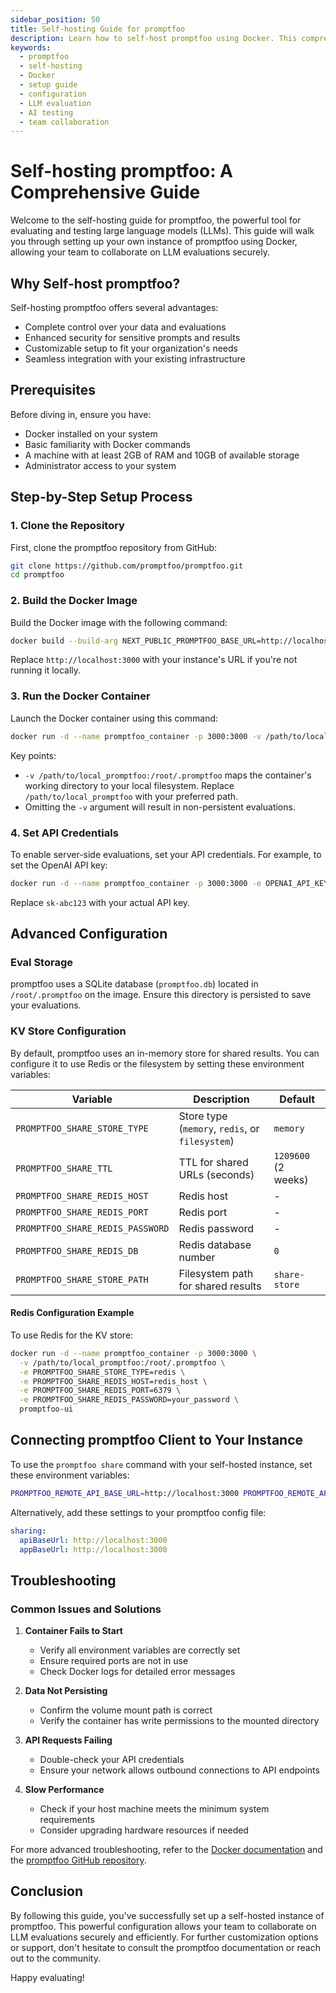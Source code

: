 ```yaml
---
sidebar_position: 50
title: Self-hosting Guide for promptfoo
description: Learn how to self-host promptfoo using Docker. This comprehensive guide walks you through setup, configuration, and troubleshooting for your own instance.
keywords:
  - promptfoo
  - self-hosting
  - Docker
  - setup guide
  - configuration
  - LLM evaluation
  - AI testing
  - team collaboration
---
```


# Self-hosting promptfoo: A Comprehensive Guide

Welcome to the self-hosting guide for promptfoo, the powerful tool for evaluating and testing large language models (LLMs). This guide will walk you through setting up your own instance of promptfoo using Docker, allowing your team to collaborate on LLM evaluations securely.

## Why Self-host promptfoo?

Self-hosting promptfoo offers several advantages:

- Complete control over your data and evaluations
- Enhanced security for sensitive prompts and results
- Customizable setup to fit your organization's needs
- Seamless integration with your existing infrastructure

## Prerequisites

Before diving in, ensure you have:

- Docker installed on your system
- Basic familiarity with Docker commands
- A machine with at least 2GB of RAM and 10GB of available storage
- Administrator access to your system

## Step-by-Step Setup Process

### 1. Clone the Repository

First, clone the promptfoo repository from GitHub:

```sh
git clone https://github.com/promptfoo/promptfoo.git
cd promptfoo
```

### 2. Build the Docker Image

Build the Docker image with the following command:

```sh
docker build --build-arg NEXT_PUBLIC_PROMPTFOO_BASE_URL=http://localhost:3000 -t promptfoo-ui .
```

Replace `http://localhost:3000` with your instance's URL if you're not running it locally.

### 3. Run the Docker Container

Launch the Docker container using this command:

```sh
docker run -d --name promptfoo_container -p 3000:3000 -v /path/to/local_promptfoo:/root/.promptfoo promptfoo-ui
```

Key points:

- `-v /path/to/local_promptfoo:/root/.promptfoo` maps the container's working directory to your local filesystem. Replace `/path/to/local_promptfoo` with your preferred path.
- Omitting the `-v` argument will result in non-persistent evaluations.

### 4. Set API Credentials

To enable server-side evaluations, set your API credentials. For example, to set the OpenAI API key:

```sh
docker run -d --name promptfoo_container -p 3000:3000 -e OPENAI_API_KEY=sk-abc123 promptfoo-ui
```

Replace `sk-abc123` with your actual API key.

## Advanced Configuration

### Eval Storage

promptfoo uses a SQLite database (`promptfoo.db`) located in `/root/.promptfoo` on the image. Ensure this directory is persisted to save your evaluations.

### KV Store Configuration

By default, promptfoo uses an in-memory store for shared results. You can configure it to use Redis or the filesystem by setting these environment variables:

| Variable                         | Description                                     | Default             |
| -------------------------------- | ----------------------------------------------- | ------------------- |
| `PROMPTFOO_SHARE_STORE_TYPE`     | Store type (`memory`, `redis`, or `filesystem`) | `memory`            |
| `PROMPTFOO_SHARE_TTL`            | TTL for shared URLs (seconds)                   | `1209600` (2 weeks) |
| `PROMPTFOO_SHARE_REDIS_HOST`     | Redis host                                      | -                   |
| `PROMPTFOO_SHARE_REDIS_PORT`     | Redis port                                      | -                   |
| `PROMPTFOO_SHARE_REDIS_PASSWORD` | Redis password                                  | -                   |
| `PROMPTFOO_SHARE_REDIS_DB`       | Redis database number                           | `0`                 |
| `PROMPTFOO_SHARE_STORE_PATH`     | Filesystem path for shared results              | `share-store`       |

#### Redis Configuration Example

To use Redis for the KV store:

```sh
docker run -d --name promptfoo_container -p 3000:3000 \
  -v /path/to/local_promptfoo:/root/.promptfoo \
  -e PROMPTFOO_SHARE_STORE_TYPE=redis \
  -e PROMPTFOO_SHARE_REDIS_HOST=redis_host \
  -e PROMPTFOO_SHARE_REDIS_PORT=6379 \
  -e PROMPTFOO_SHARE_REDIS_PASSWORD=your_password \
  promptfoo-ui
```

## Connecting promptfoo Client to Your Instance

To use the `promptfoo share` command with your self-hosted instance, set these environment variables:

```sh
PROMPTFOO_REMOTE_API_BASE_URL=http://localhost:3000 PROMPTFOO_REMOTE_APP_BASE_URL=http://localhost:3000 promptfoo share -y
```

Alternatively, add these settings to your promptfoo config file:

```yaml
sharing:
  apiBaseUrl: http://localhost:3000
  appBaseUrl: http://localhost:3000
```

## Troubleshooting

### Common Issues and Solutions

1. **Container Fails to Start**

   - Verify all environment variables are correctly set
   - Ensure required ports are not in use
   - Check Docker logs for detailed error messages

2. **Data Not Persisting**

   - Confirm the volume mount path is correct
   - Verify the container has write permissions to the mounted directory

3. **API Requests Failing**

   - Double-check your API credentials
   - Ensure your network allows outbound connections to API endpoints

4. **Slow Performance**
   - Check if your host machine meets the minimum system requirements
   - Consider upgrading hardware resources if needed

For more advanced troubleshooting, refer to the [Docker documentation](https://docs.docker.com/get-started/) and the [promptfoo GitHub repository](https://github.com/promptfoo/promptfoo).

## Conclusion

By following this guide, you've successfully set up a self-hosted instance of promptfoo. This powerful configuration allows your team to collaborate on LLM evaluations securely and efficiently. For further customization options or support, don't hesitate to consult the promptfoo documentation or reach out to the community.

Happy evaluating!
